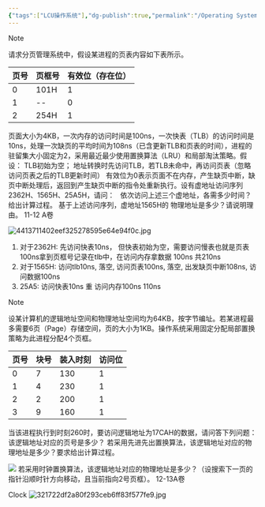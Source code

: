 ```yaml
---
{"tags":["LCU操作系统"],"dg-publish":true,"permalink":"/Operating System/LCU Operating System/专题七：分页存储与置换算法结合/","dgPassFrontmatter":true,"noteIcon":"","created":"2025-06-17T19:14:02.443+08:00","updated":"2025-06-24T20:15:36.790+08:00"}
---
```




> [!note]
> 请求分页管理系统中，假设某进程的页表内容如下表所示。 
> 
> | 页号 | 页框号  | 有效位（存在位） |
> | ------ | -------- | ------------ |
> | 0  | 101H | 1        |
> | 1  | --   | 0        |
> | 2  | 254H | 1        |
> 页面大小为4KB，一次内存的访问时间是100ns，一次快表（TLB）的访问时间是10ns，处理一次缺页的平均时间为108ns（已含更新TLB和页表的时间），进程的驻留集大小固定为2，采用最近最少使用置换算法（LRU）和局部淘汰策略。假设：
> TLB初始为空；
> 地址转换时先访问TLB，若TLB未命中，再访问页表（忽略访问页表之后的TLB更新时间）
> 有效位为0表示页面不在内存，产生缺页中断，缺页中断处理后，返回到产生缺页中断的指令处重新执行。设有虚地址访问序列2362H、1565H、25A5H，请问：  
> 依次访问上述三个虚地址，各需多少时间？给出计算过程。
> 基于上述访问序列，虚地址1565H的 物理地址是多少？请说明理由。
> 11-12 A卷

![4413711402eef325278595e64e94f0c.jpg](/img/user/accessory/4413711402eef325278595e64e94f0c.jpg)

1. 对于2362H: 先访问快表10ns， 但快表初始为空，需要访问慢表也就是页表100ns拿到页框号记录在tlb中，在访问内存拿数据  100ns 共210ns
2. 对于1565H: 访问tlb10ns, 落空, 访问页表100ns, 落空, 出发缺页中断108ns, 访问数据100ns
3. 25A5: 访问快表10ns 重 访问内存100ns 110ns

> [!note]
> 设某计算机的逻辑地址空间和物理地址空间均为64KB，按字节编址。若某进程最多需要6页（Page）存储空间，页的大小为1KB。操作系统采用固定分配局部置换策略为此进程分配4个页框。
> 
> | 页号  | 块号  | 装入时刻 | 访问位 |
> | --- | --- | ---- | --- |
> | 0   | 7   | 130  | 1   |
> | 1   | 4   | 230  | 1   |
> | 2   | 2   | 200  | 1   |
> | 3   | 9   | 160  | 1   |
> 
> 当该进程执行到时刻260时，要访问逻辑地址为17CAH的数据，请问答下列问题：
> 该逻辑地址对应的页号是多少？
> 若采用先进先出置换算法，该逻辑地址对应的物理地址是多少？要求给出计算过程。
> 
> ![](file:///C:\Users\88407\AppData\Local\Temp\ksohtml31296\wps1.png)
> 若采用时钟置换算法，该逻辑地址对应的物理地址是多少？（设搜索下一页的指针沿顺时针方向移动，且当前指向2号页框）。
> 12-13A卷

Clock
![321722df2a80f293ceb6ff83f577fe9.jpg](/img/user/accessory/321722df2a80f293ceb6ff83f577fe9.jpg)

